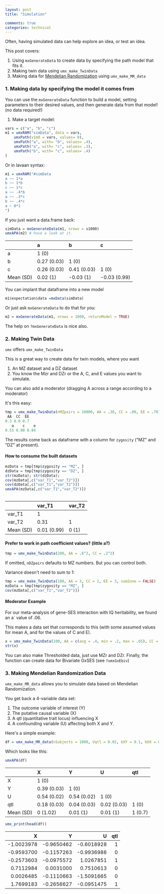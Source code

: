 ```yaml
---
layout: post
title: "Simulation"

comments: true
categories: technical
---
```


<a name="top"></a>

Often, having simulated data can help explore an idea, or test an idea.

This post covers:

1. Using `mxGenerateData` to create data by specifying the path model that fits it.
2. Making twin data using `umx_make_TwinData`
3. Making  data for [Mendelian Randomization](https://en.wikipedia.org/wiki/Mendelian_randomization) using `umx_make_MR_data`

### 1. Making data by specifying the model it comes from

You can use the `mxGenerateData` function to build a model, setting parameters to their desired values, and then generate data from that model! (no data required!)

1. Make a target model:

```r
vars = c("a", "b", "c")
m1 = umxRAM("simData", data = vars,
	umxPath(v1m0 = vars, values= 0),
	umxPath("a", with= "b", values= .4),
	umxPath("a", with= "c", values= .3),
	umxPath("b", with= "c", values= .4)
)
```

Or in lavaan syntax:

```R
m1 = umxRAM("#simData
a ~~ 1*a
b ~~ 1*b
c ~~ 1*c
a ~~ .4*b
a ~~ .3*c
b ~~ .4*c
a ~ 0*1
")

```

If you just want a data.frame back:

```r
simData = mxGenerateData(m1, nrows = s1000)
umxAPA(m2) # have a look at it.
```


|          |a           |b           |c            |
|:---------|:-----------|:-----------|:------------|
|a         |1 (0)       |            |             |
|b         |0.27 (0.03) |1 (0)       |             |
|c         |0.26 (0.03) |0.41 (0.03) |1 (0)        |
|Mean (SD) |0.02 (1)    |-0.03 (1)   |-0.03 (0.99) |


You can implant that dataframe into a new model

```r
m1$expectation$data =mxData(simData)
```

Or just ask `mxGenerateData` to do that for you:

```r
m2 = mxGenerateData(m1, nrows = 1000, returnModel = TRUE)
```

The help on `?mxGenerateData` is nice also.

### 2. Making Twin Data

`umx` offers `umx_make_TwinData`

This is a great way to create data for twin models, where you want

1. An MZ dataset and a DZ dataset
2. You know the Mzr and DZr or the A, C, and E values you want to simulate.

You can also add a moderator (dragging A across a range according to a moderator)

It's this easy:

```r
tmp = umx_make_TwinData(nMZpairs = 10000, AA = .30, CC = .00, EE = .70)
 AA  CC  EE 
0.3 0.0 0.7 
   a    c    e 
0.55 0.00 0.84 
```

The results come back as dataframe with a column for `zygosity` ("MZ" and "DZ" at present).

#### How to consume the built datasets

```r
mzData = tmp[tmp$zygosity == "MZ", ]
dzData = tmp[tmp$zygosity == "DZ", ]
str(mzData); str(dzData); 
cov(mzData[,c("var_T1","var_T2")])
cov(dzData[,c("var_T1","var_T2")])
umxAPA(mzData[,c("var_T1","var_T2")])
    
```

|          |var_T1      |var_T2 |
|:---------|:-----------|:------|
|var_T1    |1           |       |
|var_T2    |0.31        |1      |
|Mean (SD) |0.01 (0.99) |0 (1)  |


####  Prefer to work in path coefficient values? (little a?)

```r    
tmp = umx_make_TwinData(200, AA = .6^2, CC = .2^2)
```

If omitted, `nDZpairs` defaults to MZ numbers. But you can control both.

Variance doesn't need to sum to 1:

```r
tmp = umx_make_TwinData(100, AA = 3, CC = 2, EE = 3, sum2one = FALSE) 
mzData = tmp[tmp$zygosity == "MZ", ]
cov(mzData[,c("var_T1","var_T2")])

```    

#### Moderator Example

For our meta-analysis of gene-SES interaction with IQ heritability, we found an a` value of .06.

This makes a data set that corresponds to this (with some assumed values for mean A, and for the values of C and E).


```r
x = umx_make_TwinData(100, AA = c(avg = .4, min = .2, max = .65), CC = .2, EE = .4)
str(x)
```

You can also make Thresholded data, just use MZr and DZr. Finally, the function can create data for Bivariate GxSES  (see `?umxGxEbiv`)


### 3. Making Mendelian Randomization Data

`umx_make_MR_data` allows you to simulate data based on Mendelian Randomization.

You get back a 4-variable data set: 

1. The outcome variable of interest (Y)
2. The putative causal variable (X)
3. A qtl (quantitative trait locus) influencing X
4. A confounding variable (U) affecting both X and Y.

Here's a simple example:
  
```r
df = umx_make_MR_data(nSubjects = 1000, Vqtl = 0.02, bXY = 0.1, bUX = 0.5, bUY = 0.5, pQTL = 0.5, seed = 123)
```

Which looks like this:

```r
umxAPA(df)
```

|          |X           |Y           |U           |qtl     |
|:---------|:-----------|:-----------|:-----------|:-------|
|X         |1 (0)       |            |            |        |
|Y         |0.39 (0.03) |1 (0)       |            |        |
|U         |0.54 (0.02) |0.54 (0.02) |1 (0)       |        |
|qtl       |0.18 (0.03) |0.04 (0.03) |0.02 (0.03) |1 (0)   |
|Mean (SD) |0 (1.02)    |0.01 (1)    |0.01 (1)    |1 (0.7) |

```r
umx_print(head(df))
```

|         X        |           Y       |           U        | qtl  |
|----------------:|---------------:|-----------------:|-----:|
| -1.0023978| -0.9650462 | -0.6018928|     1  |
| -0.9593700| -0.1157263 | -0.9936986|     0  |
| -0.2573603| -0.0975572 |  1.0267851|     1  |
|  0.7112984|  0.0031000 |  0.7510613|     0  |
|  0.0026485| -0.1110663 | -1.5091665|     0  |
|  1.7699183| -0.2656627 | -0.0951475|     1  |

